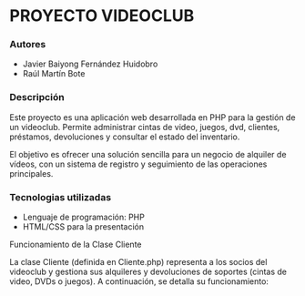 <h1>PROYECTO VIDEOCLUB</h1>
<h3>Autores</h3>
<ul>
  <li>Javier Baiyong Fernández Huidobro</li>
  <li>Raúl Martín Bote</li>
</ul>
<h3>Descripción</h3>
<p>Este proyecto es una aplicación web desarrollada en PHP para la gestión de un videoclub. Permite administrar cintas de video, juegos, dvd, clientes, préstamos, devoluciones y consultar el estado del inventario.</p>

<p>El objetivo es ofrecer una solución sencilla para un negocio de alquiler de vídeos, con un sistema de registro y seguimiento de las operaciones principales.</p>
<h3>Tecnologias utilizadas</h3>
<ul>
  <li>Lenguaje de programación: PHP</li>
  <li>HTML/CSS para la presentación</li>
</ul>
Funcionamiento de la Clase Cliente

La clase Cliente (definida en Cliente.php) representa a los socios del videoclub y gestiona sus alquileres y devoluciones de soportes (cintas de video, DVDs o juegos). A continuación, se detalla su funcionamiento:
